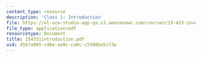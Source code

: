 ```yaml
---
content_type: resource
description: 'Class 1: Introduction'
file: https://ol-ocw-studio-app-qa.s3.amazonaws.com/courses/15-433-investments-spring-2003/d1b7a985cdbeaa9cca0cc5580ba5cf3e_154331introduction.pdf
file_type: application/pdf
resourcetype: Document
title: 154331introduction.pdf
uid: d1b7a985-cdbe-aa9c-ca0c-c5580ba5cf3e
---
```

